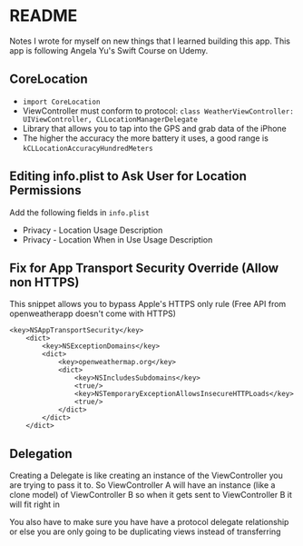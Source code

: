 
# README

Notes I wrote for myself on new things that I learned building this app. This app is following Angela Yu's Swift Course on Udemy.

## CoreLocation

- `import CoreLocation`
- ViewController must conform to protocol: `class WeatherViewController: UIViewController, CLLocationManagerDelegate`
- Library that allows you to tap into the GPS and grab data of the iPhone
- The higher the accuracy the more battery it uses, a good range is `kCLLocationAccuracyHundredMeters`

## Editing info.plist to Ask User for Location Permissions

Add the following fields in `info.plist`
- Privacy - Location Usage Description
- Privacy - Location When in Use Usage Description

## Fix for App Transport Security Override (Allow non HTTPS)

This snippet allows you to bypass Apple's HTTPS only rule (Free API from openweatherapp doesn't come with HTTPS)

```
<key>NSAppTransportSecurity</key>
	<dict>
		<key>NSExceptionDomains</key>
		<dict>
			<key>openweathermap.org</key>
			<dict>
				<key>NSIncludesSubdomains</key>
				<true/>
				<key>NSTemporaryExceptionAllowsInsecureHTTPLoads</key>
				<true/>
			</dict>
		</dict>
	</dict>
```

## Delegation
Creating a Delegate is like creating an instance of the ViewController you are trying to pass it to. So ViewController A will have an instance (like a clone model) of ViewController B so when it gets sent to ViewController B it will fit right in

You also have to make sure you have have a protocol delegate relationship or else you are only going to be duplicating views instead of transferring